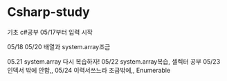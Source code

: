 # Csharp-study
기초 c#공부 05/17부터 입력 시작

05/18
05/20 배열과 system.array조금

05.21 system.array 다시 복습하자!
05/22 system.array복습, 셀렉터 공부
05/23 인덱서 밖에 안함,,
05/24 이력서쓰느라 조금밖에,, Enumerable
